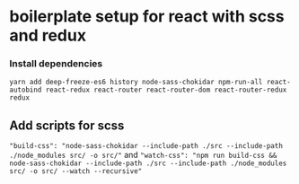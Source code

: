 # boilerplate setup for react with scss and redux

### Install dependencies
`yarn add deep-freeze-es6 history node-sass-chokidar npm-run-all react-autobind react-redux react-router react-router-dom react-router-redux redux`

## Add scripts for scss
 `"build-css": "node-sass-chokidar --include-path ./src --include-path ./node_modules src/ -o src/"`
and
`"watch-css": "npm run build-css && node-sass-chokidar --include-path ./src --include-path ./node_modules src/ -o src/ --watch --recursive"`